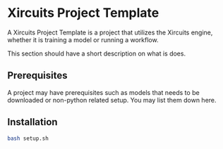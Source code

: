 # Xircuits Project Template

A Xircuits Project Template is a project that utilizes the Xircuits engine, whether it is training a model or running a workflow.

This section should have a short description on what is does.

## Prerequisites

A project may have prerequisites such as models that needs to be downloaded or non-python related setup. You may list them down here.

## Installation

```bash
bash setup.sh
```
